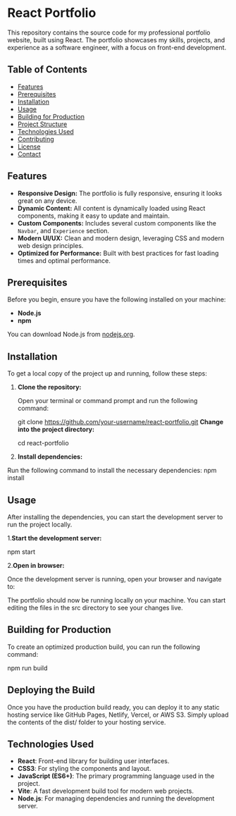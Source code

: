 # React Portfolio

This repository contains the source code for my professional portfolio website, built using React. The portfolio showcases my skills, projects, and experience as a software engineer, with a focus on front-end development.

## Table of Contents

- [Features](#features)
- [Prerequisites](#prerequisites)
- [Installation](#installation)
- [Usage](#usage)
- [Building for Production](#building-for-production)
- [Project Structure](#project-structure)
- [Technologies Used](#technologies-used)
- [Contributing](#contributing)
- [License](#license)
- [Contact](#contact)

## Features

- **Responsive Design:** The portfolio is fully responsive, ensuring it looks great on any device.
- **Dynamic Content:** All content is dynamically loaded using React components, making it easy to update and maintain.
- **Custom Components:** Includes several custom components like the `Navbar`, and `Experience` section.
- **Modern UI/UX:** Clean and modern design, leveraging CSS and modern web design principles.
- **Optimized for Performance:** Built with best practices for fast loading times and optimal performance.

## Prerequisites

Before you begin, ensure you have the following installed on your machine:

- **Node.js** 
- **npm** 

You can download Node.js from [nodejs.org](https://nodejs.org/).

## Installation

To get a local copy of the project up and running, follow these steps:

1. **Clone the repository:**

   Open your terminal or command prompt and run the following command:


   git clone https://github.com/your-username/react-portfolio.git
  **Change into the project directory:**

     cd react-portfolio
2. **Install dependencies:**

  Run the following command to install the necessary dependencies:
  npm install

## Usage

After installing the dependencies, you can start the development server to run the project locally.

1.**Start the development server:**

  npm start

2.**Open in browser:**

Once the development server is running, open your browser and navigate to:

The portfolio should now be running locally on your machine. You can start editing the files in the src directory to see your changes live.

## Building for Production

To create an optimized production build, you can run the following command:


  npm run build

## Deploying the Build

Once you have the production build ready, you can deploy it to any static hosting service like GitHub Pages, Netlify, Vercel, or AWS S3. Simply upload the contents of the dist/ folder to your hosting service.

## Technologies Used

- **React**: Front-end library for building user interfaces.
- **CSS3**: For styling the components and layout.
- **JavaScript (ES6+)**: The primary programming language used in the project.
- **Vite**: A fast development build tool for modern web projects.
- **Node.js**: For managing dependencies and running the development server.

